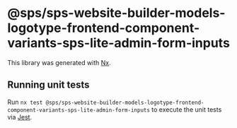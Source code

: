 # @sps/sps-website-builder-models-logotype-frontend-component-variants-sps-lite-admin-form-inputs

This library was generated with [Nx](https://nx.dev).

## Running unit tests

Run `nx test @sps/sps-website-builder-models-logotype-frontend-component-variants-sps-lite-admin-form-inputs` to execute the unit tests via [Jest](https://jestjs.io).
